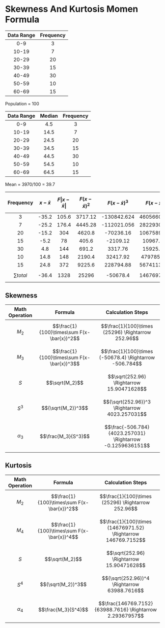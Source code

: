 <h1>Skewness And Kurtosis Momen Formula</h1>  

| Data Range | Frequency |  
| :--------: | :-------: |  
| 0-9 | 3 |  
| 10-19 | 7 |  
| 20-29 | 20 |  
| 30-39 | 15 |  
| 40-49 | 30 |  
| 50-59 | 10 |  
| 60-69 | 15 |  

Population = 100  

| Data Range | Median | Frequency |  
| :--------: | :----: | :-------: |  
| 0-9 | 4.5 | 3 |  
| 10-19 | 14.5 | 7 |  
| 20-29 | 24.5 | 20 |  
| 30-39 | 34.5 | 15 |  
| 40-49 | 44.5 | 30 |  
| 50-59 | 54.5 | 10 |  
| 60-69 | 64.5 | 15 |  
  
Mean = 3970/100 = 39.7  

| Frequency | $$x-\bar{x}$$ | $$F\|x-\bar{x}\|$$ | $$F(x-\bar{x})^2$$ | $$F(x-\bar{x})^3$$ | $$F(x-\bar{x})^4$$ |  
| :-------: | :----: | :-------: | :---------: | :---------: | :---------: |  
| 3 | -35.2 | 105.6 | 3717.12 | -130842.624 | 4605660.365 |  
| 7 | -25.2 | 176.4 | 4445.28 | -112021.056 | 2822930.611 |  
| 20 | -15.2 | 304 | 4620.8 | -70236.16 | 1067589.632 |  
| 15 | -5.2 | 78 | 405.6 | -2109.12 | 10967.424 |  
| 30 | 4.8 | 144 | 691.2 | 3317.76 | 15925.248 |  
| 10 | 14.8 | 148 | 2190.4 | 32417.92 | 479785.216 |  
| 15 | 24.8 | 372 | 9225.6 | 228794.88 | 5674113.024 |  
| $$\sum total$$ | -36.4 | 1328 | 25296 | -50678.4 | 14676971.52 |  

<h2>Skewness</h2>  

| Math Operation | Formula | Calculation Steps |  
| :------------: | :-----: | :---------------: |  
| $$M_2$$ | $$\frac{1}{100}\times\sum F(x-\bar{x})^2$$ | $$\frac{1}{100}\times (25296) \Rightarrow 252.96$$ |  
| $$M_3$$ | $$\frac{1}{100}\times\sum F(x-\bar{x})^3$$ |$$\frac{1}{100}\times (-50678.4) \Rightarrow  -506.784$$ |  
| $$S$$ | $$\sqrt(M_2)$$ |$$\sqrt(252.96) \Rightarrow   15.90471628$$ |  
| $$S^3$$ | $$(\sqrt(M_2))^3$$ | $$(\sqrt(252.96))^3 \Rightarrow  4023.257031$$ |  
| $$\alpha_3$$ | $$\frac{M_3}{S^3}$$ | $$\frac{-506.784}{4023.257031} \Rightarrow  -0.1259636151$$ |  

<h2>Kurtosis</h2>  

| Math Operation | Formula | Calculation Steps |  
| :------------: | :-----: | :---------------: |  
| $$M_2$$ | $$\frac{1}{100}\times\sum F(x-\bar{x})^2$$ | $$\frac{1}{100}\times (25296) \Rightarrow 252.96$$ |  
| $$M_4$$ | $$\frac{1}{100}\times\sum F(x-\bar{x})^4$$ |$$\frac{1}{100}\times (14676971.52) \Rightarrow  146769.7152$$ |  
| $$S$$ | $$\sqrt(M_2)$$ |$$\sqrt(252.96) \Rightarrow   15.90471628$$ |  
| $$S^4$$ | $$(\sqrt(M_2))^3$$ | $$(\sqrt(252.96))^4 \Rightarrow  63988.7616$$ |  
| $$\alpha_4$$ | $$\frac{M_3}{S^4}$$ | $$\frac{146769.7152}{63988.7616} \Rightarrow  2.29367957$$ |  


